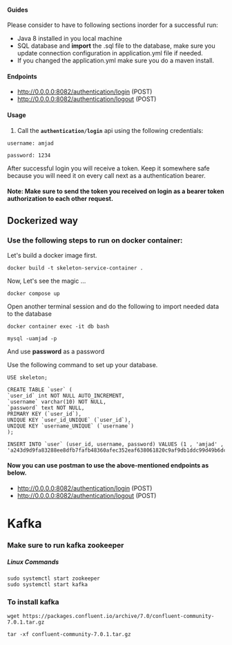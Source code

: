 #### Guides

Please consider to have to following sections inorder for a successful run:

* Java 8 installed in you local machine
* SQL database and **import** the .sql file to the database, make sure you update connection configuration in
  application.yml file if needed.
* If you changed the application.yml make sure you do a maven install.

#### Endpoints

* http://0.0.0.0:8082/authentication/login (POST)
* http://0.0.0.0:8082/authentication/logout (POST)

#### Usage

1. Call the **`authentication/login`** api using the following credentials:

`username: amjad`

`password: 1234`

After successful login you will receive a token. Keep it somewhere safe because you will need it on every call next as a
authentication bearer.

#### **Note:**  Make sure to send the token you received on login as a bearer token authorization to each other request.

## Dockerized way
### Use the following steps to run on docker container:

Let's build a docker image first.
    
    docker build -t skeleton-service-container .

Now, Let's see the magic ...

    docker compose up 

Open another terminal session and do the following to import needed data to the database

    docker container exec -it db bash

    mysql -uamjad -p

And use **password** as a password

Use the following command to set up your database.

    USE skeleton;
    
    CREATE TABLE `user` (
    `user_id` int NOT NULL AUTO_INCREMENT,
    `username` varchar(10) NOT NULL,
    `password` text NOT NULL,
    PRIMARY KEY (`user_id`),
    UNIQUE KEY `user_id_UNIQUE` (`user_id`),
    UNIQUE KEY `username_UNIQUE` (`username`)
    );

    INSERT INTO `user` (user_id, username, password) VALUES (1 , 'amjad' , 'a243d9d9fa83288ee8dfb7fafb48360afec352eaf638061820c9af9db1ddc99d49b6dc8f920f169eff76a5b57ba420a7049ff1fbecf6eeebadae63ac17349ecd');


#### Now you can use postman to use the above-mentioned endpoints as below.

* http://0.0.0.0:8082/authentication/login (POST)
* http://0.0.0.0:8082/authentication/logout (POST)

# Kafka
### Make sure to run kafka zookeeper
##### Linux Commands
    sudo systemctl start zookeeper
    sudo systemctl start kafka

### To install kafka
    wget https://packages.confluent.io/archive/7.0/confluent-community-7.0.1.tar.gz

    tar -xf confluent-community-7.0.1.tar.gz
